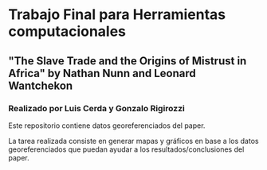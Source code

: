 # Trabajo Final para Herramientas computacionales


## "The Slave Trade and the Origins of Mistrust in Africa" by Nathan Nunn and Leonard Wantchekon ##

### Realizado por Luis Cerda y Gonzalo Rigirozzi ###


Este repositorio contiene datos georeferenciados del paper.

La tarea realizada consiste en generar mapas y gráficos en base a los datos georeferenciados que puedan ayudar a los resultados/conclusiones del paper. 
